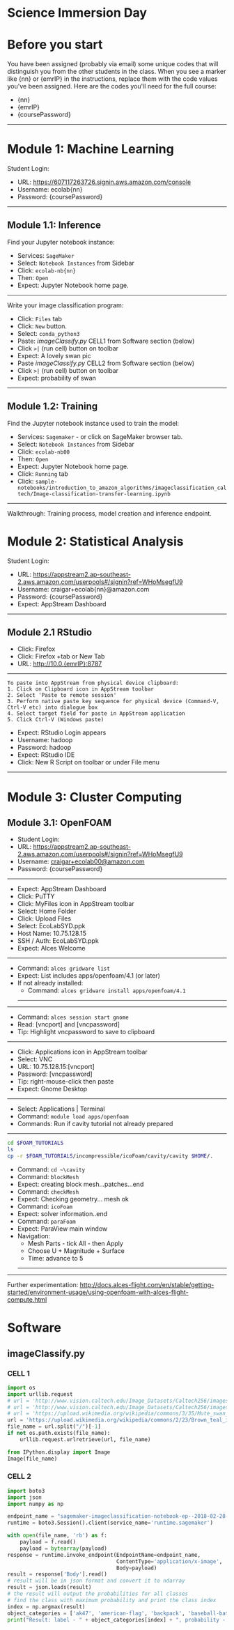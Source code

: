 # Science Immersion Day

# Before you start
You have been assigned (probably via email) some unique codes that will distinguish you from the other students in the class. When you see a marker like {nn} or {emrIP} in the instructions, replace them with the code values you've been assigned. Here are the codes you'll need for the full course:

* {nn}
* {emrIP}
* {coursePassword}
***


# Module 1: Machine Learning

Student Login:
* URL: https://607117263726.signin.aws.amazon.com/console
* Username: ecolab{nn}
* Password: {coursePassword}
***

## Module 1.1: Inference

Find your Jupyter notebook instance:
* Services: `SageMaker`
* Select: `Notebook Instances` from Sidebar
* Click: `ecolab-nb{nn}`
* Then: `Open`
* Expect: Jupyter Notebook home page.
***

Write your image classification program:
* Click: `Files` tab
* Click: `New` button.
* Select: `conda_python3`
* Paste: *imageClassify.py* CELL1 from Software section (below)
* Click `>|` (run cell) button on toolbar
* Expect: A lovely swan pic
* Paste *imageClassify.py* CELL2 from Software section (below)
* Click `>|` (run cell) button on toolbar
* Expect: probability of swan
***

## Module 1.2: Training

Find the Jupyter notebook instance used to train the model:
* Services: `Sagemaker` - or click on SageMaker browser tab.
* Select: `Notebook Instances` from Sidebar
* Click: `ecolab-nb00`
* Then: `Open`
* Expect: Jupyter Notebook home page.
* Click: `Running` tab
* Click: `sample-notebooks/introduction_to_amazon_algorithms/imageclassification_caltech/Image-classification-transfer-learning.ipynb`
***

Walkthrough: Training process, model creation and inference endpoint.


# Module 2: Statistical Analysis

Student Login:
* URL: https://appstream2.ap-southeast-2.aws.amazon.com/userpools#/signin?ref=WHoMsegfU9
* Username: craigar+ecolab{nn}@amazon.com
* Password: {coursePassword}
* Expect: AppStream Dashboard
***

## Module 2.1 RStudio

* Click: Firefox
* Click: Firefox +tab or New Tab
* URL: http://10.0.{emrIP}:8787
***

```
To paste into AppStream from physical device clipboard:
1. Click on Clipboard icon in AppStream toolbar
2. Select 'Paste to remote session'
3. Perform native paste key sequence for physical device (Command-V, Ctrl-V etc) into dialogue box
4. Select target field for paste in AppStream application
5. Click Ctrl-V (Windows paste)
```
* Expect: RStudio Login appears
* Username: hadoop
* Password: hadoop
* Expect: RStudio IDE
* Click: New R Script on toolbar or under File menu
***

# Module 3: Cluster Computing

## Module 3.1: OpenFOAM

* Student Login:
* URL: https://appstream2.ap-southeast-2.aws.amazon.com/userpools#/signin?ref=WHoMsegfU9
* Username: craigar+ecolab00@amazon.com
* Password: {coursePassword}
***

* Expect: AppStream Dashboard
* Click: PuTTY
* Click: MyFiles icon in AppStream toolbar
* Select: Home Folder
* Click: Upload Files
* Select: EcoLabSYD.ppk
* Host Name: 10.75.128.15
* SSH / Auth: EcoLabSYD.ppk
* Expect: Alces Welcome
***

* Command: `alces gridware list`
* Expect: List includes apps/openfoam/4.1 (or later)
* If not already installed:
  * Command: `alces gridware install apps/openfoam/4.1`
  ***
***

* Command: `alces session start gnome`
* Read: [vncport] and [vncpassword]
* Tip: Highlight vncpassword to save to clipboard
***

* Click: Applications icon in AppStream toolbar
* Select: VNC
* URL: 10.75.128.15:[vncport]
* Password: [vncpassword]
* Tip: right-mouse-click then paste
* Expect: Gnome Desktop
***

* Select: Applications | Terminal
* Command: `module load apps/openfoam`
* Commands: Run if cavity tutorial not already prepared
***
```bash
cd $FOAM_TUTORIALS
ls
cp -r $FOAM_TUTORIALS/incompressible/icoFoam/cavity/cavity $HOME/.
```

* Command: `cd ~\cavity`
* Command: `blockMesh`
* Expect: creating block mesh...patches...end
* Command: `checkMesh`
* Expect: Checking geometry... mesh ok
* Command: `icoFoam`
* Expect: solver information..end
* Command: `paraFoam`
* Expect: ParaView main window
* Navigation:
  * Mesh Parts - tick All - then Apply
  * Choose U + Magnitude + Surface
  * Time: advance to 5
  ***
***

Further experimentation:
http://docs.alces-flight.com/en/stable/getting-started/environment-usage/using-openfoam-with-alces-flight-compute.html


# Software

## imageClassify.py

### CELL 1
```python
import os
import urllib.request
# url = 'http://www.vision.caltech.edu/Image_Datasets/Caltech256/images/207.swan/207_0054.jpg'
# url = 'http://www.vision.caltech.edu/Image_Datasets/Caltech256/images/012.binoculars/012_0004.jpg'
# url = 'https://upload.wikimedia.org/wikipedia/commons/3/35/Mute_swan_Vrhnika.jpg'
url = 'https://upload.wikimedia.org/wikipedia/commons/2/23/Brown_teal_in_water.JPG'
file_name = url.split("/")[-1]
if not os.path.exists(file_name):
    urllib.request.urlretrieve(url, file_name)

from IPython.display import Image
Image(file_name)
```

### CELL 2
```python
import boto3
import json
import numpy as np

endpoint_name = "sagemaker-imageclassification-notebook-ep--2018-02-28-20-30-49"
runtime = boto3.Session().client(service_name='runtime.sagemaker')

with open(file_name, 'rb') as f:
    payload = f.read()
    payload = bytearray(payload)
response = runtime.invoke_endpoint(EndpointName=endpoint_name,
                                   ContentType='application/x-image',
                                   Body=payload)
result = response['Body'].read()
# result will be in json format and convert it to ndarray
result = json.loads(result)
# the result will output the probabilities for all classes
# find the class with maximum probability and print the class index
index = np.argmax(result)
object_categories = ['ak47', 'american-flag', 'backpack', 'baseball-bat', 'baseball-glove', 'basketball-hoop', 'bat', 'bathtub', 'bear', 'beer-mug', 'billiards', 'binoculars', 'birdbath', 'blimp', 'bonsai-101', 'boom-box', 'bowling-ball', 'bowling-pin', 'boxing-glove', 'brain-101', 'breadmaker', 'buddha-101', 'bulldozer', 'butterfly', 'cactus', 'cake', 'calculator', 'camel', 'cannon', 'canoe', 'car-tire', 'cartman', 'cd', 'centipede', 'cereal-box', 'chandelier-101', 'chess-board', 'chimp', 'chopsticks', 'cockroach', 'coffee-mug', 'coffin', 'coin', 'comet', 'computer-keyboard', 'computer-monitor', 'computer-mouse', 'conch', 'cormorant', 'covered-wagon', 'cowboy-hat', 'crab-101', 'desk-globe', 'diamond-ring', 'dice', 'dog', 'dolphin-101', 'doorknob', 'drinking-straw', 'duck', 'dumb-bell', 'eiffel-tower', 'electric-guitar-101', 'elephant-101', 'elk', 'ewer-101', 'eyeglasses', 'fern', 'fighter-jet', 'fire-extinguisher', 'fire-hydrant', 'fire-truck', 'fireworks', 'flashlight', 'floppy-disk', 'football-helmet', 'french-horn', 'fried-egg', 'frisbee', 'frog', 'frying-pan', 'galaxy', 'gas-pump', 'giraffe', 'goat', 'golden-gate-bridge', 'goldfish', 'golf-ball', 'goose', 'gorilla', 'grand-piano-101', 'grapes', 'grasshopper', 'guitar-pick', 'hamburger', 'hammock', 'harmonica', 'harp', 'harpsichord', 'hawksbill-101', 'head-phones', 'helicopter-101', 'hibiscus', 'homer-simpson', 'horse', 'horseshoe-crab', 'hot-air-balloon', 'hot-dog', 'hot-tub', 'hourglass', 'house-fly', 'human-skeleton', 'hummingbird', 'ibis-101', 'ice-cream-cone', 'iguana', 'ipod', 'iris', 'jesus-christ', 'joy-stick', 'kangaroo-101', 'kayak', 'ketch-101', 'killer-whale', 'knife', 'ladder', 'laptop-101', 'lathe', 'leopards-101', 'license-plate', 'lightbulb', 'light-house', 'lightning', 'llama-101', 'mailbox', 'mandolin', 'mars', 'mattress', 'megaphone', 'menorah-101', 'microscope', 'microwave', 'minaret', 'minotaur', 'motorbikes-101', 'mountain-bike', 'mushroom', 'mussels', 'necktie', 'octopus', 'ostrich', 'owl', 'palm-pilot', 'palm-tree', 'paperclip', 'paper-shredder', 'pci-card', 'penguin', 'people', 'pez-dispenser', 'photocopier', 'picnic-table', 'playing-card', 'porcupine', 'pram', 'praying-mantis', 'pyramid', 'raccoon', 'radio-telescope', 'rainbow', 'refrigerator', 'revolver-101', 'rifle', 'rotary-phone', 'roulette-wheel', 'saddle', 'saturn', 'school-bus', 'scorpion-101', 'screwdriver', 'segway', 'self-propelled-lawn-mower', 'sextant', 'sheet-music', 'skateboard', 'skunk', 'skyscraper', 'smokestack', 'snail', 'snake', 'sneaker', 'snowmobile', 'soccer-ball', 'socks', 'soda-can', 'spaghetti', 'speed-boat', 'spider', 'spoon', 'stained-glass', 'starfish-101', 'steering-wheel', 'stirrups', 'sunflower-101', 'superman', 'sushi', 'swan', 'swiss-army-knife', 'sword', 'syringe', 'tambourine', 'teapot', 'teddy-bear', 'teepee', 'telephone-box', 'tennis-ball', 'tennis-court', 'tennis-racket', 'theodolite', 'toaster', 'tomato', 'tombstone', 'top-hat', 'touring-bike', 'tower-pisa', 'traffic-light', 'treadmill', 'triceratops', 'tricycle', 'trilobite-101', 'tripod', 't-shirt', 'tuning-fork', 'tweezer', 'umbrella-101', 'unicorn', 'vcr', 'video-projector', 'washing-machine', 'watch-101', 'waterfall', 'watermelon', 'welding-mask', 'wheelbarrow', 'windmill', 'wine-bottle', 'xylophone', 'yarmulke', 'yo-yo', 'zebra', 'airplanes-101', 'car-side-101', 'faces-easy-101', 'greyhound', 'tennis-shoes', 'toad', 'clutter']
print("Result: label - " + object_categories[index] + ", probability - " + str(result[index]))

```
